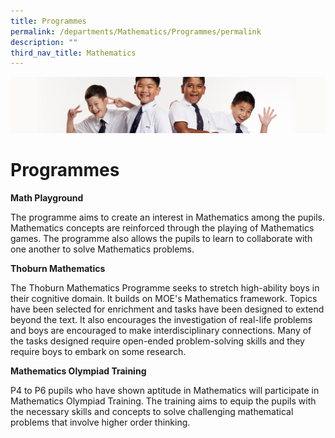 ```yaml
---
title: Programmes
permalink: /departments/Mathematics/Programmes/permalink
description: ""
third_nav_title: Mathematics
---
```

![](/images/Sub-banner2.jpg)

Programmes
==========

**Math Playground**
 
  The programme aims to create an interest in Mathematics among the pupils. Mathematics concepts are reinforced through the playing of Mathematics games. The programme also allows the pupils to learn to collaborate with one another to solve Mathematics problems.
	
 **Thoburn Mathematics**

The Thoburn Mathematics Programme seeks to stretch high-ability boys in their cognitive domain. It builds on MOE's Mathematics framework. Topics have been selected for enrichment and tasks have been designed to extend beyond the text. It also encourages the investigation of real-life problems and boys are encouraged to make interdisciplinary connections. Many of the tasks designed require open-ended problem-solving skills and they require boys to embark on some research.

**Mathematics Olympiad Training**

P4 to P6 pupils who have shown aptitude in Mathematics will participate in Mathematics Olympiad Training. The training aims to equip the pupils with the necessary skills and concepts to solve challenging mathematical problems that involve higher order thinking.

 